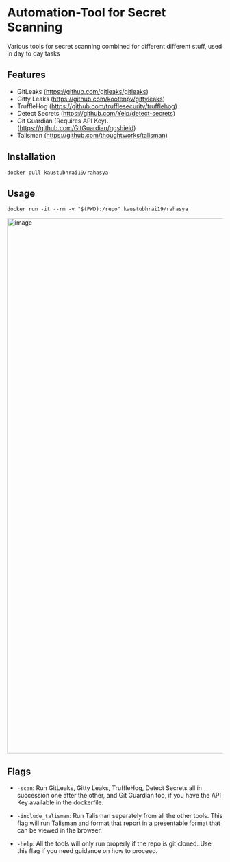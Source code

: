 # Automation-Tool for Secret Scanning

Various tools for secret scanning combined for different different stuff, used in day to day tasks

## Features
- GitLeaks (https://github.com/gitleaks/gitleaks)
- Gitty Leaks (https://github.com/kootenpv/gittyleaks)
- TruffleHog (https://github.com/trufflesecurity/trufflehog)
- Detect Secrets (https://github.com/Yelp/detect-secrets)
- Git Guardian (Requires API Key). (https://github.com/GitGuardian/ggshield)
- Talisman (https://github.com/thoughtworks/talisman)


## Installation

```
docker pull kaustubhrai19/rahasya
```

## Usage


```
docker run -it --rm -v "$(PWD):/repo" kaustubhrai19/rahasya
```
<img width="1250" alt="image" src="https://github.com/KaustubhRai/rahasya/assets/28558847/85c03d98-b110-4975-90d3-9454be628503">

## Flags

- `-scan`: Run GitLeaks, Gitty Leaks, TruffleHog, Detect Secrets all in succession one after the other, and Git Guardian too, if you have the API Key available in the dockerfile.

- `-include_talisman`: Run Talisman separately from all the other tools. This flag will run Talisman and format that report in a presentable format that can be viewed in the browser.

- `-help`: All the tools will only run properly if the repo is git cloned. Use this flag if you need guidance on how to proceed.

